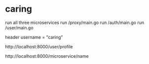 # caring

run all three microservices 
run /proxy/main.go
run /auth/main.go
run /user/main.go


header username = "caring"

http://localhost:8000/user/profile

http://localhost:8000/microservice/name